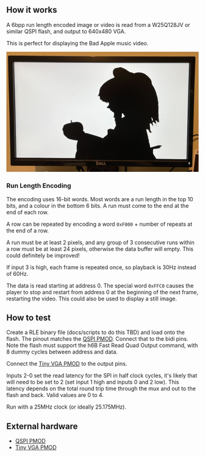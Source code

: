 <!---

This file is used to generate your project datasheet. Please fill in the information below and delete any unused
sections.

You can also include images in this folder and reference them in the markdown. Each image must be less than
512 kb in size, and the combined size of all images must be less than 1 MB.
-->

## How it works

A 6bpp run length encoded image or video is read from a W25Q128JV or similar QSPI flash, and output to 640x480 VGA.

This is perfect for displaying the Bad Apple music video.

![A frame from Bad Apple, rendered by the FPGA version of this design](badapple.jpg)

### Run Length Encoding

The encoding uses 16-bit words. Most words are a run length in the top 10 bits, and a colour in the bottom 6 bits.  A run must come to the end at the end of each row.

A row can be repeated by encoding a word `0xF800` + number of repeats at the end of a row.

A run must be at least 2 pixels, and any group of 3 consecutive runs within a row must be at least 24 pixels, otherwise the data buffer will empty.  This could definitely be improved!

If input 3 is high, each frame is repeated once, so playback is 30Hz instead of 60Hz.

The data is read starting at address 0.  The special word `0xFFC0` causes the player to stop and restart from address 0 at the beginning of the next frame, restarting the video.  This could also be used to display a still image.

## How to test

Create a RLE binary file (docs/scripts to do this TBD) and load onto the flash.  The pinout matches the [QSPI PMOD](https://github.com/mole99/qspi-pmod).  Connect that to the bidi pins.  Note the flash must support the h6B Fast Read Quad Output command, with 8 dummy cycles between address and data.

Connect the [Tiny VGA PMOD](https://github.com/mole99/tiny-vga) to the output pins.

Inputs 2-0 set the read latency for the SPI in half clock cycles, it's likely that will need to be set to 2 (set input 1 high and inputs 0 and 2 low).  This latency depends on the total round trip time through the mux and out to the flash and back.  Valid values are 0 to 4.

Run with a 25MHz clock (or ideally 25.175MHz).

## External hardware

* [QSPI PMOD](https://github.com/mole99/qspi-pmod)
* [Tiny VGA PMOD](https://github.com/mole99/tiny-vga)

